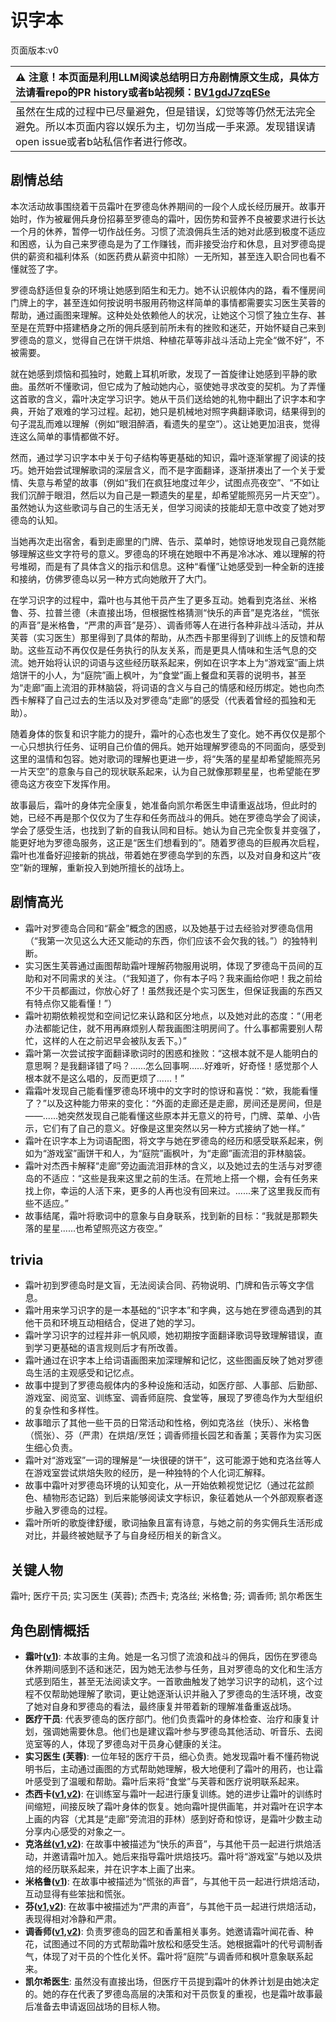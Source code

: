 # 识字本
页面版本:v0
 

| :warning: 注意！本页面是利用LLM阅读总结明日方舟剧情原文生成，具体方法请看repo的PR history或者b站视频：[BV1gdJ7zqESe](https://www.bilibili.com/video/BV1gdJ7zqESe/)         |
|:----------------------------|
| 虽然在生成的过程中已尽量避免，但是错误，幻觉等等仍然无法完全避免。所以本页面内容以娱乐为主，切勿当成一手来源。发现错误请open issue或者b站私信作者进行修改。|



## 剧情总结
本次活动故事围绕着干员霜叶在罗德岛休养期间的一段个人成长经历展开。故事开始时，作为被雇佣兵身份招募至罗德岛的霜叶，因伤势和营养不良被要求进行长达一个月的休养，暂停一切作战任务。习惯了流浪佣兵生活的她对此感到极度不适应和困惑，认为自己来罗德岛是为了工作赚钱，而非接受治疗和休息，且对罗德岛提供的薪资和福利体系（如医药费从薪资中扣除）一无所知，甚至连入职合同也看不懂就签了字。

罗德岛舒适但复杂的环境让她感到陌生和无力。她不认识舰体内的路，看不懂房间门牌上的字，甚至连如何按说明书服用药物这样简单的事情都需要实习医生芙蓉的帮助，通过画图来理解。这种处处依赖他人的状况，让她这个习惯了独立生存、甚至是在荒野中搭建栖身之所的佣兵感到前所未有的挫败和迷茫，开始怀疑自己来到罗德岛的意义，觉得自己在饼干烘焙、种植花草等非战斗活动上完全“做不好”，不被需要。

就在她感到烦恼和孤独时，她戴上耳机听歌，发现了一首旋律让她感到平静的歌曲。虽然听不懂歌词，但它成为了触动她内心，驱使她寻求改变的契机。为了弄懂这首歌的含义，霜叶决定学习识字。她从干员们送给她的礼物中翻出了识字本和字典，开始了艰难的学习过程。起初，她只是机械地对照字典翻译歌词，结果得到的句子混乱而难以理解（例如“眼泪醉酒，看遗失的星空”）。这让她更加沮丧，觉得连这么简单的事情都做不好。

然而，通过学习识字本中关于句子结构等更基础的知识，霜叶逐渐掌握了阅读的技巧。她开始尝试理解歌词的深层含义，而不是字面翻译，逐渐拼凑出了一个关于爱情、失意与希望的故事（例如“我们在疯狂地度过年少，试图点亮夜空”、“不如让我们沉醉于眼泪，然后以为自己是一颗遗失的星星，却希望能照亮另一片天空”）。虽然她认为这些歌词与自己的生活无关，但学习阅读的技能却无意中改变了她对罗德岛的认知。

当她再次走出宿舍，看到走廊里的门牌、告示、菜单时，她惊讶地发现自己竟然能够理解这些文字符号的意义。罗德岛的环境在她眼中不再是冷冰冰、难以理解的符号堆砌，而是有了具体含义的指示和信息。这种“看懂”让她感受到一种全新的连接和接纳，仿佛罗德岛以另一种方式向她敞开了大门。

在学习识字的过程中，霜叶也与其他干员产生了更多互动。她看到克洛丝、米格鲁、芬、拉普兰德（未直接出场，但根据性格猜测“快乐的声音”是克洛丝，“慌张的声音”是米格鲁，“严肃的声音”是芬）、调香师等人在进行各种非战斗活动，并从芙蓉（实习医生）那里得到了具体的帮助，从杰西卡那里得到了训练上的反馈和帮助。这些互动不再仅仅是任务执行的队友关系，而是更具人情味和生活气息的交流。她开始将认识的词语与这些经历联系起来，例如在识字本上为“游戏室”画上烘焙饼干的小人，为“庭院”画上枫叶，为“食堂”画上餐盘和芙蓉的说明书，甚至为“走廊”画上流泪的菲林脑袋，将词语的含义与自己的情感和经历绑定。她也向杰西卡解释了自己过去的生活以及对罗德岛“走廊”的感受（代表着曾经的孤独和无助）。

随着身体的恢复和识字能力的提升，霜叶的心态也发生了变化。她不再仅仅是那个一心只想执行任务、证明自己价值的佣兵。她开始理解罗德岛的不同面向，感受到这里的温情和包容。她对歌词的理解也更进一步，将“失落的星星却希望能照亮另一片天空”的意象与自己的现状联系起来，认为自己就像那颗星星，也希望能在罗德岛这方夜空下发挥作用。

故事最后，霜叶的身体完全康复，她准备向凯尔希医生申请重返战场，但此时的她，已经不再是那个仅仅为了生存和任务而战斗的佣兵。她在罗德岛学会了阅读，学会了感受生活，也找到了新的自我认同和目标。她认为自己完全恢复并变强了，能更好地为罗德岛服务，这正是“医生们想看到的”。随着罗德岛的巨舰再次启程，霜叶也准备好迎接新的挑战，带着她在罗德岛学到的东西，以及对自身和这片“夜空”新的理解，重新投入到她所擅长的战场上。
## 剧情高光
*   霜叶对罗德岛合同和“薪金”概念的困惑，以及她基于过去经验对罗德岛信用（“我第一次见这么大还又能动的东西，你们应该不会欠我的钱。”）的独特判断。
*   实习医生芙蓉通过画图帮助霜叶理解药物服用说明，体现了罗德岛干员间的互助和对不同需求的关注。（“我知道了，你有本子吗？我来画给你吧！我之前给不少干员都画过，你放心好了！虽然我还是个实习医生，但保证我画的东西又有特点你又能看懂！”）
*   霜叶初期依赖视觉和空间记忆来认路和区分地点，以及她对此的态度：“（用老办法都能记住，就不用再麻烦别人帮我画图注明房间了。什么事都需要别人帮忙，这样的人在之前迟早会被队友丢下。）”
*   霜叶第一次尝试按字面翻译歌词时的困惑和挫败：“这根本就不是人能明白的意思啊？是我翻译错了吗？......怎么回事啊......好难听，好奇怪！感觉那个人根本就不是这么唱的，反而更烦了......！”
*   霜霜叶发现自己能看懂罗德岛环境中的文字时的惊讶和喜悦：“欸，我能看懂了？”以及这种能力带来的变化：“外面的走廊还是走廊，房间还是房间，但是——......她突然发现自己能看懂这些原本并无意义的符号，门牌、菜单、小告示，它们有了自己的意义。好像是这里突然以另一种方式接纳了她一样。”
*   霜叶在识字本上为词语配图，将文字与她在罗德岛的经历和感受联系起来，例如为“游戏室”画饼干和人，为“庭院”画枫叶，为“走廊”画流泪的菲林脑袋。
*   霜叶对杰西卡解释“走廊”旁边画流泪菲林的含义，以及她过去的生活与对罗德岛的不适应：“这些是我来这里之前的生活。在荒地上搭一个棚，会有任务来找上你，幸运的人活下来，更多的人再也没有回来过。......来了这里我反而有些不适应。”
*   故事结尾，霜叶将歌词中的意象与自身联系，找到新的目标：“我就是那颗失落的星星......也希望照亮这方夜空。”
## trivia
*   霜叶初到罗德岛时是文盲，无法阅读合同、药物说明、门牌和告示等文字信息。
*   霜叶用来学习识字的是一本基础的“识字本”和字典，这与她在罗德岛遇到的其他干员和环境互动相结合，促进了她的学习。
*   霜叶学习识字的过程并非一帆风顺，她初期按字面翻译歌词导致理解错误，直到学习更基础的语言规则后才有所改善。
*   霜叶通过在识字本上给词语画图来加深理解和记忆，这些图画反映了她对罗德岛生活的主观感受和记忆点。
*   故事中提到了罗德岛舰体内的多种设施和活动，如医疗部、人事部、后勤部、游戏室、阅览室、训练室、调香师庭院、食堂等，展现了罗德岛作为大型组织的复杂性和多样性。
*   故事暗示了其他一些干员的日常活动和性格，例如克洛丝（快乐）、米格鲁（慌张）、芬（严肃）在烘焙/烹饪；调香师擅长园艺和香薰；芙蓉作为实习医生细心负责。
*   霜叶对“游戏室”一词的理解是“一块很硬的饼干”，这可能源于她和克洛丝等人在游戏室尝试烘焙失败的经历，是一种独特的个人化词汇解释。
*   故事中霜叶对罗德岛环境的认知变化，从一开始依赖视觉记忆（通过花盆颜色、植物形态记路）到后来能够阅读文字标识，象征着她从一个外部观察者逐步融入罗德岛的过程。
*   霜叶所听的歌旋律舒缓，歌词抽象且富有诗意，与她之前的务实佣兵生活形成对比，并最终被她赋予了与自身经历相关的新含义。
## 关键人物
霜叶; 医疗干员; 实习医生 (芙蓉); 杰西卡; 克洛丝; 米格鲁; 芬; 调香师; 凯尔希医生
## 角色剧情概括
-   **霜叶([v1](../chars/char_193_frostl.md))**: 本故事的主角。她是一名习惯了流浪和战斗的佣兵，因伤在罗德岛休养期间感到不适和迷茫，因为她无法参与任务，且对罗德岛的文化和生活方式感到陌生，甚至无法阅读文字。一首歌曲触发了她学习识字的动机，这个过程不仅帮助她理解了歌词，更让她逐渐认识并融入了罗德岛的生活环境，改变了她对自身和罗德岛的看法，最终康复并带着新的理解准备重返战场。
-   **医疗干员**: 代表罗德岛的医疗部门。他们负责霜叶的身体检查、治疗和康复计划，强调她需要休息。他们也是建议霜叶参与罗德岛其他活动、听音乐、去阅览室等的人，体现了罗德岛对干员身心健康的关注。
-   **实习医生 (芙蓉)**: 一位年轻的医疗干员，细心负责。她发现霜叶看不懂药物说明书后，主动通过画图的方式帮助她理解，极大地便利了霜叶的用药，也让霜叶感受到了温暖和帮助。霜叶后来将“食堂”与芙蓉和医疗说明联系起来。
-   **杰西卡([v1](../chars/char_235_jesica.md),[v2](../char_v3/char_235_jesica.md))**: 在训练室与霜叶一起进行康复训练。她的进步让霜叶的训练时间缩短，间接反映了霜叶身体的恢复。她向霜叶提供画笔，并对霜叶在识字本上画的内容（尤其是“走廊”旁流泪的菲林）感到好奇和惊讶，是霜叶少数主动分享内心感受的对象之一。
-   **克洛丝([v1](../chars/char_124_kroos.md),[v2](../char_v3/char_124_kroos.md))**: 在故事中被描述为“快乐的声音”，与其他干员一起进行烘焙活动，并邀请霜叶加入。她后来指导霜叶烘焙技巧。霜叶将“游戏室”与她以及烘焙的经历联系起来，并在识字本上画了出来。
-   **米格鲁([v1](../chars/char_122_beagle.md))**: 在故事中被描述为“慌张的声音”，与其他干员一起进行烘焙活动，互动显得有些笨拙和慌张。
-   **芬([v1](../chars/char_123_fang.md),[v2](../char_v3/char_123_fang.md))**: 在故事中被描述为“严肃的声音”，与其他干员一起进行烘焙活动，表现得相对冷静和严肃。
-   **调香师([v1](../chars/char_181_flower.md),[v2](../char_v3/char_181_flower.md))**: 负责罗德岛的园艺和香薰相关事务。她邀请霜叶闻花香、种花，试图通过不同的方式帮助霜叶放松和感受生活。她根据霜叶的代号调制香气，体现了对干员的个性化关怀。霜叶将“庭院”与调香师和枫叶意象联系起来。
-   **凯尔希医生**: 虽然没有直接出场，但医疗干员提到霜叶的休养计划是由她决定的。她的存在代表了罗德岛高层的决策和对干员恢复的重视，也是霜叶故事最后准备去申请返回战场的目标人物。